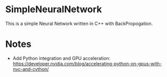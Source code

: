 # SimpleNeuralNetwork
This is a simple Neural Network written in C++ with BackPropogation. 

# Notes
- Add Python integration and GPU acceleration:
https://developer.nvidia.com/blog/accelerating-python-on-gpus-with-nvc-and-cython/ 

